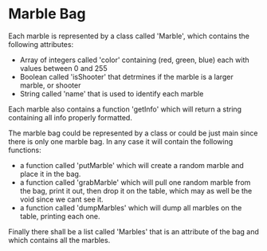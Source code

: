 # Marble Bag

Each marble is represented by a class called 'Marble', which contains the following attributes:
 - Array of integers called 'color' containing (red, green, blue) each with values between 0 and 255
 - Boolean called 'isShooter' that detrmines if the marble is a larger marble, or shooter
 - String called 'name' that is used to identify each marble
 
Each marble also contains a function 'getInfo' which will return a string containing all info properly formatted.

The marble bag could be represented by a class or could be just main since there is only one marble bag. In any case it will contain the following functions:
 - a function called 'putMarble' which will create a random marble and place it in the bag.
 - a function called 'grabMarble' which will pull one random marble from the bag, print it out, then drop it on the table, which may as well be the void since we cant see it.
 - a function called 'dumpMarbles' which will dump all marbles on the table, printing each one.
 
 Finally there shall be a list called 'Marbles' that is an attribute of the bag and which contains all the marbles.
